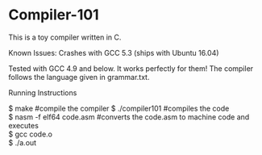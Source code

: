 # Compiler-101

This is a toy compiler written in C.

Known Issues: Crashes with GCC 5.3 (ships with Ubuntu 16.04)

Tested with GCC 4.9 and below. It works perfectly for them! The compiler follows the language given in grammar.txt.

Running Instructions

$ make #compile the compiler 
$ ./compiler101 <filename> #compiles the code  
$ nasm -f elf64 code.asm #converts the code.asm to machine code and executes  
$ gcc code.o  
$ ./a.out  
